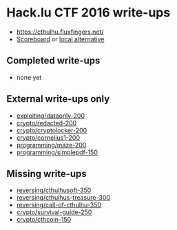 # Hack.lu CTF 2016 write-ups

* <https://cthulhu.fluxfingers.net/>
* [Scoreboard](https://cthulhu.fluxfingers.net/scoreboard) or [local alternative](scoreboard)

## Completed write-ups

* none yet

## External write-ups only

* [exploiting/dataonly-200](exploiting/dataonly-200)
* [crypto/redacted-200](crypto/redacted-200)
* [crypto/cryptolocker-200](crypto/cryptolocker-200)
* [crypto/cornelius1-200](crypto/cornelius1-200)
* [programming/maze-200](programming/maze-200)
* [programming/simplepdf-150](programming/simplepdf-150)

## Missing write-ups

* [reversing/cthulhusoft-350](reversing/cthulhusoft-350)
* [reversing/cthulhus-treasure-300](reversing/cthulhus-treasure-300)
* [reversing/call-of-cthulhu-350](reversing/call-of-cthulhu-350)
* [crypto/survival-guide-250](crypto/survival-guide-250)
* [crypto/cthcoin-150](crypto/cthcoin-150)
